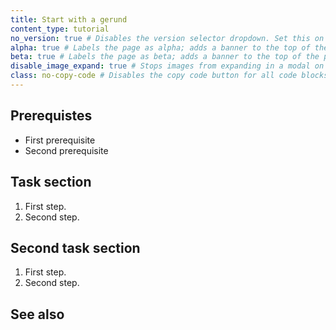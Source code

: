 ```yaml
---
title: Start with a gerund
content_type: tutorial
no_version: true # Disables the version selector dropdown. Set this on pages that belong to doc sets without versions like /konnect/.
alpha: true # Labels the page as alpha; adds a banner to the top of the page.
beta: true # Labels the page as beta; adds a banner to the top of the page.
disable_image_expand: true # Stops images from expanding in a modal on click. Sets it for the entire page.
class: no-copy-code # Disables the copy code button for all code blocks on the page.
---
```


<!-- Add an introduction paragraph here. Good introductions explain who this tutorial is for and what this tutorial will help the user accomplish and learn. -->
<!-- Keep the conceptual information to a minimum; the user should be learning by doing. -->
<!-- See https://documentation.divio.com/tutorials/ for more info about how to write a tutorial -->
<!-- See the following examples of tutorial documentation:
* https://docs.konghq.com/gateway/latest/get-started/services-and-routes/
* https://docs.konghq.com/gateway/latest/migrate-ce-to-ke/
* https://docs.konghq.com/gateway/latest/kong-enterprise/analytics/influx-strategy/ 
-->

## Prerequistes <!-- Optional -->

<!-- Write prerequisites as a bulleted list. Only list prerequisites if they are application level prerequisites. -->
<!-- If it isn't a "getting started" topic, we can assume our products are installed. -->
<!-- Don't prescribe Konnect or Gateway role permissions. -->

* First prerequisite
* Second prerequisite

## Task section <!-- Header optional if there's only one task section in the article -->

<!-- Title must be tasked-based and start with a gerund -->
<!-- Steps should break down the tasks the user will complete in sequential order -->

1. First step.
1. Second step.

## Second task section <!-- Optional -->

<!-- Add additional task sections as needed -->

1. First step.
1. Second step.

## See also

<!-- List of tutorials or other pages that a user can visit to extend their learning from this tutorial -->

